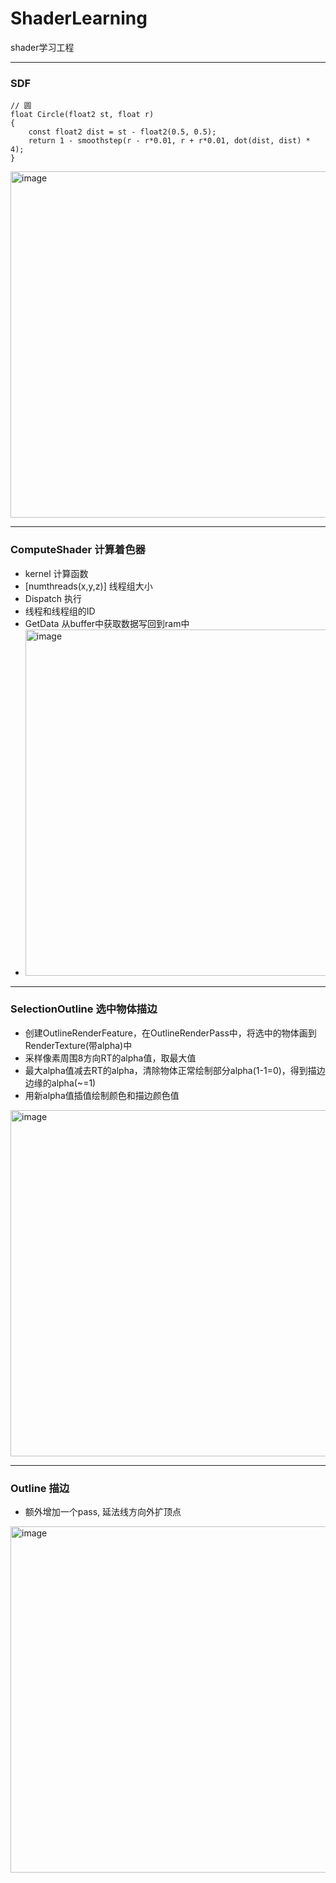 # ShaderLearning
 shader学习工程  

--- 
### SDF  
```hlsl
// 圆 
float Circle(float2 st, float r)
{
    const float2 dist = st - float2(0.5, 0.5);
    return 1 - smoothstep(r - r*0.01, r + r*0.01, dot(dist, dist) * 4);
}
```
<img width="554" alt="image" src="https://github.com/user-attachments/assets/63c0cac2-f7c0-4cd1-a09f-1874bfa8574e">

---
### ComputeShader 计算着色器
- kernel  计算函数
- [numthreads(x,y,z)] 线程组大小
- Dispatch  执行
- 线程和线程组的ID
- GetData 从buffer中获取数据写回到ram中
- <img width="554" alt="image" src="https://github.com/user-attachments/assets/23d5b21b-2d51-4f4d-8a40-19b15a1e1817">

---
### SelectionOutline 选中物体描边
- 创建OutlineRenderFeature，在OutlineRenderPass中，将选中的物体画到RenderTexture(带alpha)中
- 采样像素周围8方向RT的alpha值，取最大值
- 最大alpha值减去RT的alpha，清除物体正常绘制部分alpha(1-1=0)，得到描边边缘的alpha(~=1)
- 用新alpha值插值绘制颜色和描边颜色值
<img width="554" alt="image" src="https://github.com/user-attachments/assets/4a011068-2a70-4ff5-bc3e-47dcfe16fd54">

---
### Outline  描边
- 额外增加一个pass, 延法线方向外扩顶点
<img width="554" alt="image" src="https://github.com/user-attachments/assets/70e66143-265e-4f5f-9ad4-907f9b9a7e49">
